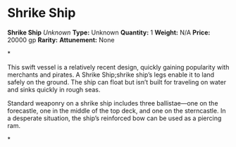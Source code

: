 # Shrike Ship

**Shrike Ship**
_Unknown_
**Type:** Unknown
**Quantity:** 1
**Weight:** N/A
**Price:** 20000 gp
**Rarity:** 
**Attunement:** None

*<p>This swift vessel is a relatively recent design, quickly gaining popularity with merchants and pirates. A Shrike Ship;shrike ship’s legs enable it to land safely on the ground. The ship can float but isn’t built for traveling on water and sinks quickly in rough seas.

Standard weaponry on a shrike ship includes three ballistae—one on the forecastle, one in the middle of the top deck, and one on the sterncastle. In a desperate situation, the ship’s reinforced bow can be used as a piercing ram.</p>*